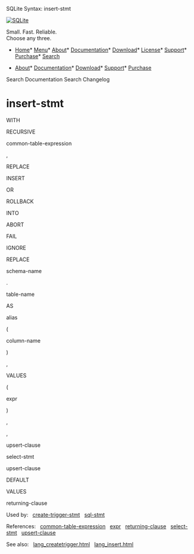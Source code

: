 




SQLite Syntax: insert\-stmt




[![SQLite](../images/sqlite370_banner.gif)](../index.html)


Small. Fast. Reliable.  
Choose any three.


* [Home](../index.html)* [Menu](javascript:void(0))* [About](../about.html)* [Documentation](../docs.html)* [Download](../download.html)* [License](../copyright.html)* [Support](../support.html)* [Purchase](../prosupport.html)* [Search](javascript:void(0))




* [About](../about.html)* [Documentation](../docs.html)* [Download](../download.html)* [Support](../support.html)* [Purchase](../prosupport.html)






Search Documentation
Search Changelog







# insert\-stmt








WITH

RECURSIVE





common\-table\-expression






,








REPLACE

INSERT



OR



ROLLBACK





INTO










ABORT






FAIL






IGNORE






REPLACE






schema\-name



.



table\-name



AS



alias










(



column\-name



)

,














VALUES



(



expr



)



,




,






upsert\-clause






select\-stmt






upsert\-clause






DEFAULT



VALUES





returning\-clause









  


Used by:   [create\-trigger\-stmt](./create-trigger-stmt.html)   [sql\-stmt](./sql-stmt.html)  

References:   [common\-table\-expression](./common-table-expression.html)   [expr](./expr.html)   [returning\-clause](./returning-clause.html)   [select\-stmt](./select-stmt.html)   [upsert\-clause](./upsert-clause.html)  

See also:   [lang\_createtrigger.html](../lang_createtrigger.html)   [lang\_insert.html](../lang_insert.html)

